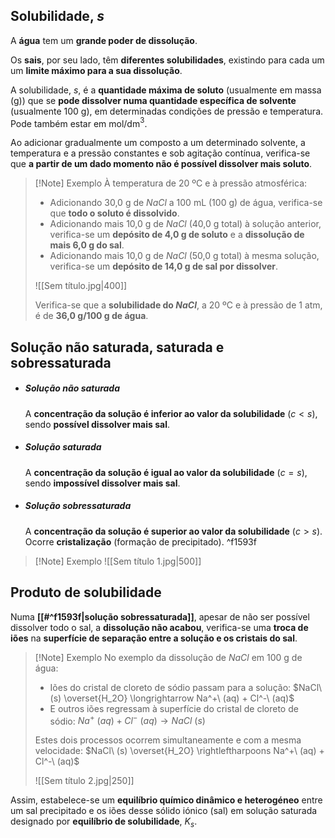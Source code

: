 ## Solubilidade, $s$
A **água** tem um **grande poder de dissolução**.

Os **sais**, por seu lado, têm **diferentes solubilidades**, existindo para cada um um **limite máximo para a sua dissolução**.

A solubilidade, $s$, é a **quantidade máxima de soluto** (usualmente em massa (g)) que se **pode dissolver numa quantidade específica de solvente** (usualmente 100 g), em determinadas condições de pressão e temperatura. Pode também estar em mol/dm$^3$.

Ao adicionar gradualmente um composto a um determinado solvente, a temperatura e a pressão constantes e sob agitação contínua, verifica-se que **a partir de um dado momento não é possível dissolver mais soluto**.
>[!Note] Exemplo
>À temperatura de 20 ºC e à pressão atmosférica:
>- Adicionando 30,0 g de $NaCl$ a 100 mL (100 g) de água, verifica-se que **todo o soluto é dissolvido**.
>- Adicionando mais 10,0 g de $NaCl$ (40,0 g total) à solução anterior, verifica-se um **depósito de 4,0 g de soluto** e a **dissolução de mais 6,0 g do sal**.
>- Adicionando mais 10,0 g de $NaCl$ (50,0 g total) à mesma solução, verifica-se um **depósito de 14,0 g de sal por dissolver**.
>
>![[Sem título.jpg|400]]
>
>Verifica-se que a **solubilidade do $NaCl$**, a 20 ºC e à pressão de 1 atm, é de **36,0 g/100 g de água**.

## Solução não saturada, saturada e sobressaturada
- ##### Solução não saturada
	A **concentração da solução é inferior ao valor da solubilidade** ($c<s$), sendo **possível dissolver mais sal**.
- ##### Solução saturada
	A **concentração da solução é igual ao valor da solubilidade** ($c=s$), sendo **impossível dissolver mais sal**.
- ##### Solução sobressaturada
	A **concentração da solução é superior ao valor da solubilidade** ($c>s$).
	Ocorre **cristalização** (formação de precipitado). ^f1593f

>[!Note] Exemplo
>![[Sem título 1.jpg|500]]

## Produto de solubilidade
Numa **[[#^f1593f|solução sobressaturada]]**, apesar de não ser possível dissolver todo o sal, a **dissolução não acabou**, verifica-se uma **troca de iões** na **superfície de separação entre a solução e os cristais do sal**.

>[!Note] Exemplo
>No exemplo da dissolução de $NaCl$ em 100 g de água:
>- Iões do cristal de cloreto de sódio passam para a solução: $NaCl\ (s) \overset{H_2O} \longrightarrow Na^+\ (aq) + Cl^-\ (aq)$
>- E outros iões regressam à superfície do cristal de cloreto de sódio: $Na^+\ (aq) + Cl^-\ (aq) \longrightarrow NaCl\ (s)$
>
>Estes dois processos ocorrem simultaneamente e com a mesma velocidade: $NaCl\ (s) \overset{H_2O} \rightleftharpoons Na^+\ (aq) + Cl^-\ (aq)$
>
>![[Sem título 2.jpg|250]]

Assim, estabelece-se um **equilíbrio químico dinâmico e heterogéneo** entre um sal precipitado e os iões desse sólido iónico (sal) em solução saturada designado por **equilíbrio de solubilidade**, $K_s$.

